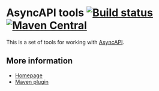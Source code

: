 # AsyncAPI tools [![Build status](https://api.travis-ci.org/ctron/asyncapi.svg)](https://travis-ci.org/ctron/asyncapi) [![Maven Central](https://img.shields.io/maven-central/v/de.dentrassi.asyncapi/asyncapi.svg "Maven Central Status")](https://search.maven.org/#search%7Cga%7C1%7Cg%3A%22de.dentrassi.asyncapi%22)

This is a set of tools for working with [AsyncAPI](https://www.asyncapi.com/).

## More information

* [Homepage](https://dentrassi.de/asyncapi) 
* [Maven plugin](https://github.com/ctron/asyncapi-maven)
